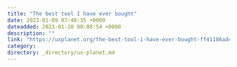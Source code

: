 ```yaml
---
title: "The best tool I have ever bought"
date: 2023-01-09 07:48:35 +0000
dateadded: 2023-01-10 00:00:54 +0000
description: ""
link: "https://uxplanet.org/the-best-tool-i-have-ever-bought-ff41186adeae?source=rss----819cc2aaeee0---4"
category:
directory: _directory/ux-planet.md
---
```

